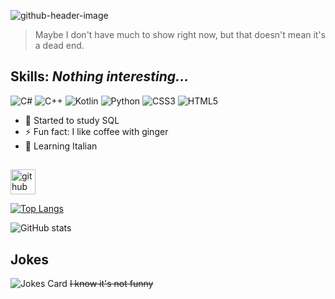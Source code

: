 ![github-header-image](https://github.com/TutaTamta/TutaTamta/assets/81257954/7f890e38-1f08-4978-833e-21ab62e2eb73)

> Maybe I don't have much to show right now, but that doesn't mean it's a dead end.



## Skills: ***Nothing interesting...***


![C#](https://img.shields.io/badge/c%23-%23239120.svg?style=for-the-badge&logo=c-sharp&logoColor=white) ![C++](https://img.shields.io/badge/c++-%2300599C.svg?style=for-the-badge&logo=c%2B%2B&logoColor=white) ![Kotlin](https://img.shields.io/badge/kotlin-%237F52FF.svg?style=for-the-badge&logo=kotlin&logoColor=white) ![Python](https://img.shields.io/badge/python-3670A0?style=for-the-badge&logo=python&logoColor=ffdd54) ![CSS3](https://img.shields.io/badge/css3-%231572B6.svg?style=for-the-badge&logo=css3&logoColor=white) ![HTML5](https://img.shields.io/badge/html5-%23E34F26.svg?style=for-the-badge&logo=html5&logoColor=white) 


- 🔭 Started to study SQL 
- ⚡ Fun fact: I like coffee with ginger
- 🍕 Learning Italian


##

[<img src='https://cdn.jsdelivr.net/npm/simple-icons@3.0.1/icons/github.svg' alt='github' height='40'>](https://github.com/TutaTamta)  

[![Top Langs](https://github-readme-stats.vercel.app/api/top-langs/?username=TutaTamta)](https://github.com/anuraghazra/github-readme-stats)

![GitHub stats](https://github-readme-stats.vercel.app/api?username=TutaTamta&show_icons=true&theme=radical)  
## **Jokes**

![Jokes Card](https://readme-jokes.vercel.app/api)
~~I know it's not funny~~

